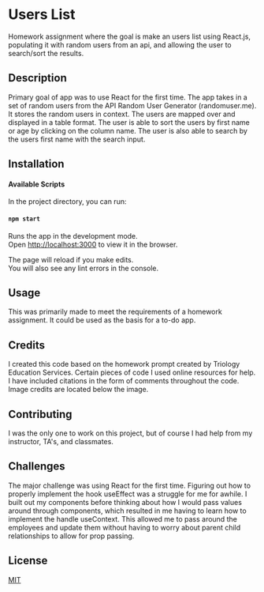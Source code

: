 # Users List
Homework assignment where the goal is make an users list using React.js, populating it with random users from an api, and allowing the user to search/sort the results. 

## Description 
Primary goal of app was to use React for the first time. The app takes in a set of random users from the API Random User Generator (randomuser.me). It stores the random users in context. The users are mapped over and displayed in a table format. The user is able to sort the users by first name or age by clicking on the column name. The user is also able to search by the users first name with the search input.

## Installation
#### Available Scripts

In the project directory, you can run:

#### `npm start`

Runs the app in the development mode.<br />
Open [http://localhost:3000](http://localhost:3000) to view it in the browser.

The page will reload if you make edits.<br />
You will also see any lint errors in the console.

## Usage 
This was primarily made to meet the requirements of a homework assignment. It could be used as the basis for a to-do app.

## Credits 
I created this code based on the homework prompt created by Triology Education Services. Certain pieces of code I used online resources for help. I have included citations in the form of comments throughout the code. Image credits are located below the image.

## Contributing 
I was the only one to work on this project, but of course I had help from my instructor, TA's, and classmates.

## Challenges
The major challenge was using React for the first time. Figuring out how to properly implement the hook useEffect was a struggle for me for awhile. I built out my components before thinking about how I would pass values around through components, which resulted in me having to learn how to implement the handle useContext. This allowed me to pass around the employees and update them without having to worry about parent child relationships to allow for prop passing.

## License
[MIT](https://choosealicense.com/licenses/mit/)
